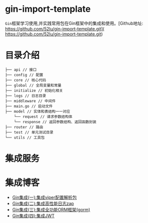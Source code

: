 # gin-import-template
`Gin`框架学习使用,并实践常用包在Gin框架中的集成和使用。[Github地址: https://github.com/52lu/gin-import-template.git]( https://github.com/52lu/gin-import-template.git)



# 目录介绍
```
├── api // 接口
├── config // 配置
├── core // 核心代码
├── global // 全局变量和常量
├── initialize // 初始化相关
├── logs // 日志目录
├── middleware // 中间件
├── main.go // 启动文件
├── model // 实体和表结构一一对应   
    └── request // 请求参数结构体
    └── response // 返回参数结构、返回函数封装
├── router // 路由
├── test // 单元测试目录
└── utils // 工具包
```

# 集成服务


# 集成博客
- [Gin集成(一):集成viper配置解析包](https://mp.weixin.qq.com/s/HYUpF2UhekVGsKM4ON5OFw)
- [Gin集成(二):集成高性能日志zap](https://mp.weixin.qq.com/s/SaJQbKY6veFpp9q4C1U0Jg)
- [Gin集成(三):集成全功能ORM框架(gorm)](https://mp.weixin.qq.com/s/IM3bWTbfoqpF7AXkej0yRg)
- [Gin集成(四):集成JWT](https://mp.weixin.qq.com/s/0ayMVsTdbI3OmgKOyyWCKQ)